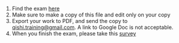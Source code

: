 1. Find the exam [here](https://docs.google.com/document/d/1OV39PM3YHY-wxi2SDadwdNpWTAgBFx_c7u_gBXXIisE/edit?usp=sharing)
2. Make sure to make a copy of this file and edit only on your copy
3. Export your work to PDF, and send the copy to qishi.training@gmail.com. A link to Google Doc is not acceptable.
3. When you finish the exam, please take this [survey](https://forms.gle/gYd1PT3M8Yanxvou8) 
